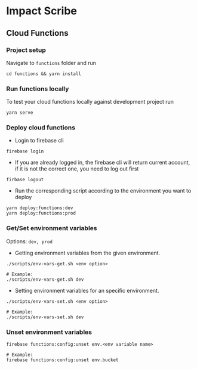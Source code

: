 # Impact Scribe

## Cloud Functions

### Project setup

Navigate to `functions` folder and run

```
cd functions && yarn install
```

### Run functions locally

To test your cloud functions locally against development project run

```
yarn serve
```

### Deploy cloud functions

- Login to firebase cli

```
firebase login
```

- If you are already logged in, the firebase cli will return current account, if it is not the correct one, you need to log out first

```
firbase logout
```

- Run the corresponding script according to the environment you want to deploy

```
yarn deploy:functions:dev
yarn deploy:functions:prod
```

### Get/Set environment variables

Options: `dev, prod`

- Getting environment variables from the given environment.

```
./scripts/env-vars-get.sh <env option>

# Example:
./scripts/env-vars-get.sh dev
```

- Setting environment variables for an specific environment.

```
./scripts/env-vars-set.sh <env option>

# Example:
./scripts/env-vars-set.sh dev
```

### Unset environment variables

```
firebase functions:config:unset env.<env variable name>

# Example:
firebase functions:config:unset env.bucket
